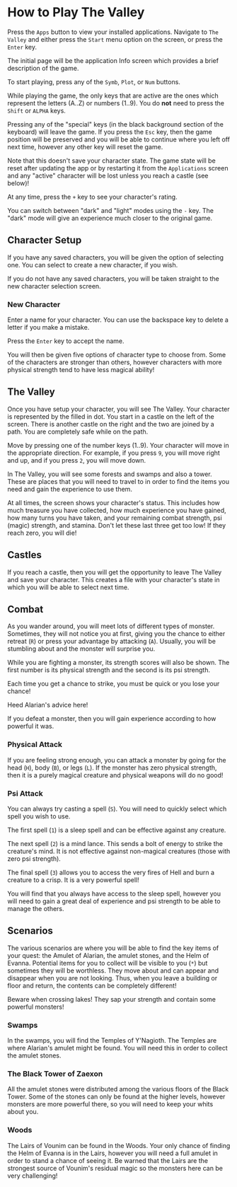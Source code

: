 # How to Play The Valley

Press the `Apps` button to view your installed applications.  Navigate to `The Valley` and either press the `Start` menu option on the screen, or press the `Enter` key.

The initial page will be the application Info screen which provides a brief description of the game.

To start playing, press any of the `Symb`, `Plot`, or `Num` buttons.

While playing the game, the only keys that are active are the ones which represent the letters (A..Z) or numbers (1..9).  You do **not** need to press the `Shift` or `ALPHA` keys.

Pressing any of the "special" keys (in the black background section of the keyboard) will leave the game.  If you press the `Esc` key, then the game position will be preserved and you will be able to continue where you left off next time, however any other key will reset the game.

Note that this doesn't save your character state.  The game state will be reset after updating the app or by restarting it from the `Applications` screen and any "active" character will be lost unless you reach a castle (see below)!

At any time, press the `+` key to see your character's rating.

You can switch between "dark" and "light" modes using the `-` key.  The "dark" mode will give an experience much closer to the original game.

## Character Setup

If you have any saved characters, you will be given the option of selecting one.  You can select to create a new character, if you wish.

If you do not have any saved characters, you will be taken straight to the new character selection screen.

### New Character

Enter a name for your character.  You can use the backspace key to delete a letter if you make a mistake.

Press the `Enter` key to accept the name.

You will then be given five options of character type to choose from.  Some of the characters are stronger than others, however characters with more physical strength tend to have less magical ability!

## The Valley

Once you have setup your character, you will see The Valley.  Your character is represented by the filled in dot.  You start in a castle on the left of the screen.  There is another castle on the right and the two are joined by a path.  You are completely safe while on the path.

Move by pressing one of the number keys (1..9).  Your character will move in the appropriate direction.  For example, if you press `9`, you will move right and up, and if you press `2`, you will move down.

In The Valley, you will see some forests and swamps and also a tower.  These are places that you will need to travel to in order to find the items you need and gain the experience to use them.

At all times, the screen shows your character's status.  This includes how much treasure you have collected, how much experience you have gained, how many turns you have taken, and your remaining combat strength, psi (magic) strength, and stamina.  Don't let these last three get too low!  If they reach zero, you will die!

## Castles

If you reach a castle, then you will get the opportunity to leave The Valley and save your character.  This creates a file with your character's state in which you will be able to select next time.

## Combat

As you wander around, you will meet lots of different types of monster.  Sometimes, they will not notice you at first, giving you the chance to either retreat (`R`) or press your advantage by attacking (`A`).  Usually, you will be stumbling about and the monster will surprise you.

While you are fighting a monster, its strength scores will also be shown.  The first number is its physical strength and the second is its psi strength.

Each time you get a chance to strike, you must be quick or you lose your chance!

Heed Alarian's advice here!

If you defeat a monster, then you will gain experience according to how powerful it was.

### Physical Attack

If you are feeling strong enough, you can attack a monster by going for the head (`H`), body (`B`), or legs (`L`).  If the monster has zero physical strength, then it is a purely magical creature and physical weapons will do no good!

### Psi Attack

You can always try casting a spell (`S`).  You will need to quickly select which spell you wish to use.

The first spell (`1`) is a sleep spell and can be effective against any creature.

The next spell (`2`) is a mind lance.  This sends a bolt of energy to strike the creature's mind.  It is not effective against non-magical creatures (those with zero psi strength).

The final spell (`3`) allows you to access the very fires of Hell and burn a creature to a crisp.  It is a very powerful spell!

You will find that you always have access to the sleep spell, however you will need to gain a great deal of experience and psi strength to be able to manage the others.

## Scenarios

The various scenarios are where you will be able to find the key items of your quest: the Amulet of Alarian, the amulet stones, and the Helm of Evanna.  Potential items for you to collect will be visible to you (`*`) but sometimes they will be worthless.  They move about and can appear and disappear when you are not looking.  Thus, when you leave a building or floor and return, the contents can be completely different!

Beware when crossing lakes!  They sap your strength and contain some powerful monsters!

### Swamps

In the swamps, you will find the Temples of Y'Nagioth.  The Temples are where Alarian's amulet might be found.  You will need this in order to collect the amulet stones.

### The Black Tower of Zaexon

All the amulet stones were distributed among the various floors of the Black Tower.  Some of the stones can only be found at the higher levels, however monsters are more powerful there, so you will need to keep your whits about you.

### Woods

The Lairs of Vounim can be found in the Woods.  Your only chance of finding the Helm of Evanna is in the Lairs, however you will need a full amulet in order to stand a chance of seeing it.  Be warned that the Lairs are the strongest source of Vounim's residual magic so the monsters here can be very challenging!
